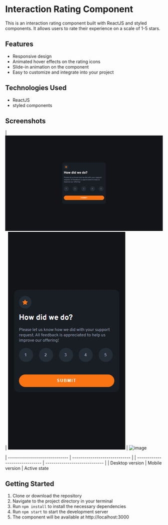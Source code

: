 # Interaction Rating Component

This is an interaction rating component built with ReactJS and styled components. It allows users to rate their experience on a scale of 1-5 stars.


## Features
- Responsive design
- Animated hover effects on the rating icons
- Slide-in animation on the component
- Easy to customize and integrate into your project

## Technologies Used
- ReactJS
- styled components

## Screenshots
| ![](./screenshots/desktop.png) | ![](./screenshots/mobile.png) |    ![image](https://github.com/BayanZughair/Interactive-rating/assets/106951236/045f8038-1e0c-4938-8f65-14c9fa936fd8)

| ------------------------------ | ----------------------------- |  | ------------------------------ | ----------------------------- |
| Desktop version                | Mobile version                |    Active state

## Getting Started
1. Clone or download the repository
2. Navigate to the project directory in your terminal
3. Run `npm install` to install the necessary dependencies
4. Run `npm start` to start the development server
5. The component will be available at http://localhost:3000






